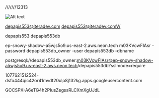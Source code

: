 ///////12313

![Alt text](relative%20path/to/img.jpg?raw=true "Title")





depapis553@iteradev.com
depapis553@iteradev.comW

depapis553
depapis553db


ep-snowy-shadow-a5wjs5o9.us-east-2.aws.neon.tech
m03KVcwFIAsr -password
depapis553db_owner -user
depapis553db -dbname

postgresql://depapis553db_owner:m03KVcwFIAsr@ep-snowy-shadow-a5wjs5o9.us-east-2.aws.neon.tech/depapis553db?sslmode=require


1077621512524-dsfo444qic42or41mvdt20ulp8j132kg.apps.googleusercontent.com


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
